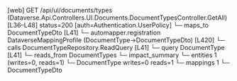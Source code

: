 [web] GET /api/ui/documents/types  (Dataverse.Api.Controllers.UI.Documents.DocumentTypesController.GetAll)  [L36–L48] status=200 [auth=Authentication.UserPolicy]
  └─ maps_to DocumentTypeDto [L41]
    └─ automapper.registration DataverseMappingProfile (DocumentType->DocumentTypeDto) [L420]
  └─ calls DocumentTypeRepository.ReadQuery [L41]
  └─ query DocumentType [L41]
    └─ reads_from DocumentTypes
  └─ impact_summary
    └─ entities 1 (writes=0, reads=1)
      └─ DocumentType writes=0 reads=1
    └─ mappings 1
      └─ DocumentTypeDto

